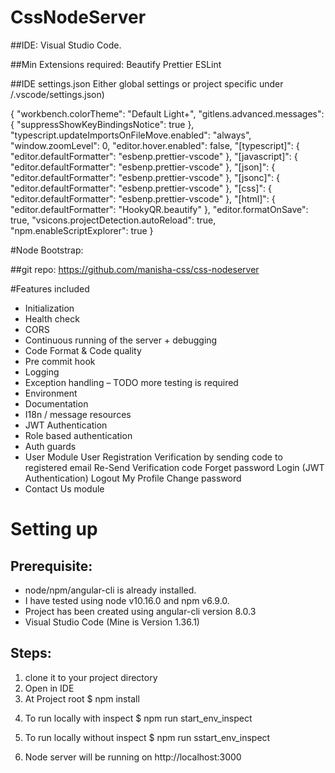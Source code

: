 # CssNodeServer

##IDE:
Visual Studio Code.

##Min Extensions required:
Beautify
Prettier
ESLint

##IDE settings.json
Either global settings or project specific under /.vscode/settings.json)

{
"workbench.colorTheme": "Default Light+",
"gitlens.advanced.messages": {
"suppressShowKeyBindingsNotice": true
},
"typescript.updateImportsOnFileMove.enabled": "always",
"window.zoomLevel": 0,
"editor.hover.enabled": false,
"[typescript]": {
"editor.defaultFormatter": "esbenp.prettier-vscode"
},
"[javascript]": {
"editor.defaultFormatter": "esbenp.prettier-vscode"
},
"[json]": {
"editor.defaultFormatter": "esbenp.prettier-vscode"
},
"[jsonc]": {
"editor.defaultFormatter": "esbenp.prettier-vscode"
},
"[css]": {
"editor.defaultFormatter": "esbenp.prettier-vscode"
},
"[html]": {
"editor.defaultFormatter": "HookyQR.beautify"
},
"editor.formatOnSave": true,
"vsicons.projectDetection.autoReload": true,
"npm.enableScriptExplorer": true
}

#Node Bootstrap:

##git repo:
https://github.com/manisha-css/css-nodeserver

#Features included

- Initialization
- Health check
- CORS
- Continuous running of the server + debugging
- Code Format & Code quality
- Pre commit hook
- Logging
- Exception handling – TODO more testing is required
- Environment
- Documentation
- I18n / message resources
- JWT Authentication
- Role based authentication
- Auth guards
- User Module
  User Registration
  Verification by sending code to registered email
  Re-Send Verification code
  Forget password
  Login (JWT Authentication)
  Logout
  My Profile
  Change password
- Contact Us module

# Setting up

## Prerequisite:

- node/npm/angular-cli is already installed.
- I have tested using node v10.16.0 and npm v6.9.0.
- Project has been created using angular-cli version 8.0.3
- Visual Studio Code (Mine is Version 1.36.1)

## Steps:

1. clone it to your project directory
2. Open in IDE
3. At Project root
   \$ npm install

4) To run locally with inspect
   \$ npm run start_env_inspect

5) To run locally without inspect
   \$ npm run sstart_env_inspect

6) Node server will be running on http://localhost:3000
